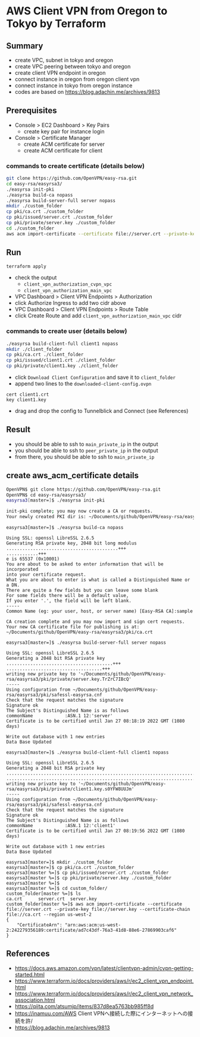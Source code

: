 # AWS Client VPN from Oregon to Tokyo by Terraform


## Summary

* create VPC, subnet in tokyo and oregon
* create VPC peering between tokyo and oregon
* create client VPN endpoint in oregon
* connect instance in oregon from oregon client vpn
* connect instance in tokyo from oregon instance
* codes are based on https://blog.adachin.me/archives/9813


## Prerequisites

* Console > EC2 Dashboard > Key Pairs
  - create key pair for instance login
* Console > Certificate Manager
  - create ACM certificate for server
  - create ACM certificate for client

### commands to create certificate (details below)

```bash
git clone https://github.com/OpenVPN/easy-rsa.git
cd easy-rsa/easyrsa3/
./easyrsa init-pki
./easyrsa build-ca nopass
./easyrsa build-server-full server nopass
mkdir ./custom_folder
cp pki/ca.crt ./custom_folder
cp pki/issued/server.crt ./custom_folder
cp pki/private/server.key ./custom_folder
cd ./custom_folder
aws acm import-certificate --certificate file://server.crt --private-key file://server.key --certificate-chain file://ca.crt --region us-west-2
```


## Run

```bash
terraform apply
```

* check the output
  - `client_vpn_authorization_cvpn_vpc`
  - `client_vpn_authorization_main_vpc`
* VPC Dashboard > Client VPN Endpoints > Authorization
* click Authorize Ingress to add two cidr above
* VPC Dashboard > Client VPN Endpoints > Route Table
* click Create Route and add `client_vpn_authorization_main_vpc` cidr

### commands to create user (details below)

```bash
./easyrsa build-client-full client1 nopass
mkdir ./client_folder
cp pki/ca.crt ./client_folder
cp pki/issued/client1.crt ./client_folder
cp pki/private/client1.key ./client_folder
```

* click `Download Client Configuration` and save it to `client_folder`
* append two lines to the `downloaded-client-config.ovpn`
```
cert client1.crt
key client1.key
```

* drag and drop the config to Tunnelblick and Connect (see References)


## Result

* you should be able to ssh to `main_private_ip` in the output
* you should be able to ssh to `peer_private_ip` in the output
* from there, you should be able to ssh to `main_private_ip`


## create aws_acm_certificate details

```bash
OpenVPN$ git clone https://github.com/OpenVPN/easy-rsa.git
OpenVPN$ cd easy-rsa/easyrsa3/
easyrsa3[master=]$ ./easyrsa init-pki

init-pki complete; you may now create a CA or requests.
Your newly created PKI dir is: ~/Documents/github/OpenVPN/easy-rsa/easyrsa3/pki
```

```
easyrsa3[master=]$ ./easyrsa build-ca nopass

Using SSL: openssl LibreSSL 2.6.5
Generating RSA private key, 2048 bit long modulus
..........................................+++
............+++
e is 65537 (0x10001)
You are about to be asked to enter information that will be incorporated
into your certificate request.
What you are about to enter is what is called a Distinguished Name or a DN.
There are quite a few fields but you can leave some blank
For some fields there will be a default value,
If you enter '.', the field will be left blank.
-----
Common Name (eg: your user, host, or server name) [Easy-RSA CA]:sample

CA creation complete and you may now import and sign cert requests.
Your new CA certificate file for publishing is at:
~/Documents/github/OpenVPN/easy-rsa/easyrsa3/pki/ca.crt
```

```
easyrsa3[master=]$ ./easyrsa build-server-full server nopass

Using SSL: openssl LibreSSL 2.6.5
Generating a 2048 bit RSA private key
........................................+++
....................................+++
writing new private key to '~/Documents/github/OpenVPN/easy-rsa/easyrsa3/pki/private/server.key.TrZrC7IBcQ'
-----
Using configuration from ~/Documents/github/OpenVPN/easy-rsa/easyrsa3/pki/safessl-easyrsa.cnf
Check that the request matches the signature
Signature ok
The Subject's Distinguished Name is as follows
commonName            :ASN.1 12:'server'
Certificate is to be certified until Jan 27 08:18:19 2022 GMT (1080 days)

Write out database with 1 new entries
Data Base Updated
```

```
easyrsa3[master=]$ ./easyrsa build-client-full client1 nopass

Using SSL: openssl LibreSSL 2.6.5
Generating a 2048 bit RSA private key
.....................................................................................................................................+++
...............................................................................................................+++
writing new private key to '~/Documents/github/OpenVPN/easy-rsa/easyrsa3/pki/private/client1.key.s0YFW8UUJm'
-----
Using configuration from ~/Documents/github/OpenVPN/easy-rsa/easyrsa3/pki/safessl-easyrsa.cnf
Check that the request matches the signature
Signature ok
The Subject's Distinguished Name is as follows
commonName            :ASN.1 12:'client1'
Certificate is to be certified until Jan 27 08:19:56 2022 GMT (1080 days)

Write out database with 1 new entries
Data Base Updated
```

```
easyrsa3[master=]$ mkdir ./custom_folder
easyrsa3[master=]$ cp pki/ca.crt ./custom_folder
easyrsa3[master %=]$ cp pki/issued/server.crt ./custom_folder
easyrsa3[master %=]$ cp pki/private/server.key ./custom_folder
easyrsa3[master %=]$ 
easyrsa3[master %=]$ cd custom_folder/
custom_folder[master %=]$ ls
ca.crt      server.crt  server.key
custom_folder[master %=]$ aws acm import-certificate --certificate file://server.crt --private-key file://server.key --certificate-chain file://ca.crt --region us-west-2
{
    "CertificateArn": "arn:aws:acm:us-west-2:242279356189:certificate/ad7c43df-76a3-41d8-88e6-27869903caf6"
}
```


## References

* https://docs.aws.amazon.com/vpn/latest/clientvpn-admin/cvpn-getting-started.html
* https://www.terraform.io/docs/providers/aws/r/ec2_client_vpn_endpoint.html
* https://www.terraform.io/docs/providers/aws/r/ec2_client_vpn_network_association.html
* https://qiita.com/atsumjp/items/837d8ea5763bb985ff8d
* https://inamuu.com/AWS Client VPNへ接続した際にインターネットへの接続を許/
* https://blog.adachin.me/archives/9813
